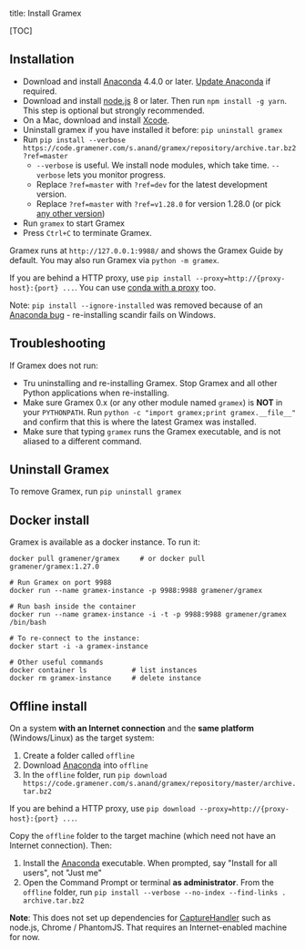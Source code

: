 title: Install Gramex

[TOC]

## Installation

- Download and install [Anaconda][anaconda] 4.4.0 or later. [Update Anaconda][update] if required.
- Download and install [node.js][nodejs] 8 or later. Then run `npm install -g yarn`. This step is optional but strongly recommended.
- On a Mac, download and install [Xcode][xcode].
- Uninstall gramex if you have installed it before: `pip uninstall gramex`
- Run `pip install --verbose https://code.gramener.com/s.anand/gramex/repository/archive.tar.bz2?ref=master`
    - ``--verbose`` is useful. We install node modules, which take time. `--verbose` lets you monitor progress.
    - Replace ``?ref=master`` with `?ref=dev` for the latest development version.
    - Replace ``?ref=master`` with `?ref=v1.28.0` for version 1.28.0
      (or pick [any other version](https://code.gramener.com/s.anand/gramex/tags))
- Run `gramex` to start Gramex
- Press `Ctrl+C` to terminate Gramex.

Gramex runs at `http://127.0.0.1:9988/` and shows the Gramex Guide by default.
You may also run Gramex via `python -m gramex`.

If you are behind a HTTP proxy, use `pip install --proxy=http://{proxy-host}:{port} ...`.
You can use [conda with a proxy][conda-proxy] too.

[anaconda]: http://continuum.io/downloads
[update]: http://docs.continuum.io/anaconda/install#updating-from-older-anaconda-versions
[xcode]: https://developer.apple.com/xcode/download/
[gramex]: https://code.gramener.com/s.anand/gramex/repository/archive.tar.bz2?ref=master
[conda-proxy]: https://conda.io/docs/user-guide/configuration/use-winxp-with-proxy.html
[nodejs]: https://nodejs.org/en/

Note: `pip install --ignore-installed` was removed because of an
[Anaconda bug](https://github.com/pypa/pip/issues/2751#issuecomment-165390180) -
re-installing scandir fails on Windows.

## Troubleshooting

If Gramex does not run:

- Tru uninstalling and re-installing Gramex. Stop Gramex and all other Python
  applications when re-installing.
- Make sure Gramex 0.x (or any other module named `gramex`) is **NOT** in your
  `PYTHONPATH`. Run `python -c "import gramex;print gramex.__file__"` and confirm
  that this is where the latest Gramex was installed.
- Make sure that typing `gramex` runs the Gramex executable, and is not aliased
  to a different command.

## Uninstall Gramex

To remove Gramex, run `pip uninstall gramex`

## Docker install

Gramex is available as a docker instance. To run it:

```shell
docker pull gramener/gramex     # or docker pull gramener/gramex:1.27.0

# Run Gramex on port 9988
docker run --name gramex-instance -p 9988:9988 gramener/gramex

# Run bash inside the container
docker run --name gramex-instance -i -t -p 9988:9988 gramener/gramex /bin/bash

# To re-connect to the instance:
docker start -i -a gramex-instance

# Other useful commands
docker container ls           # list instances
docker rm gramex-instance     # delete instance
```

## Offline install

On a system **with an Internet connection** and the **same platform** (Windows/Linux) as the target system:

1. Create a folder called `offline`
2. Download [Anaconda][anaconda] into `offline`
3. In the `offline` folder, run `pip download https://code.gramener.com/s.anand/gramex/repository/master/archive.tar.bz2`

If you are behind a HTTP proxy, use `pip download --proxy=http://{proxy-host}:{port} ...`.

Copy the `offline` folder to the target machine (which need not have an Internet connection). Then:

1. Install the [Anaconda][anaconda] executable. When prompted, say "Install for all users", not "Just me"
2. Open the Command Prompt or terminal **as administrator**. From the `offline` folder,
   run `pip install --verbose --no-index --find-links . archive.tar.bz2`

**Note**: This does not set up dependencies for
[CaptureHandler](../capturehandler/) such as node.js, Chrome / PhantomJS. That
requires an Internet-enabled machine for now.
